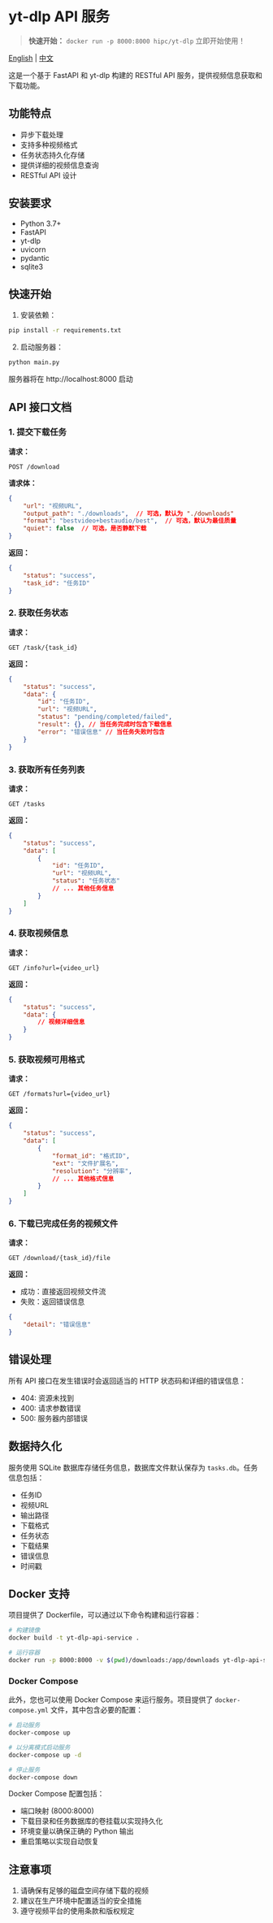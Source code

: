 # yt-dlp API 服务

> **快速开始：** `docker run -p 8000:8000 hipc/yt-dlp` 立即开始使用！

[English](README.md) | [中文](README_CN.md)

这是一个基于 FastAPI 和 yt-dlp 构建的 RESTful API 服务，提供视频信息获取和下载功能。

## 功能特点

- 异步下载处理
- 支持多种视频格式
- 任务状态持久化存储
- 提供详细的视频信息查询
- RESTful API 设计

## 安装要求

- Python 3.7+
- FastAPI
- yt-dlp
- uvicorn
- pydantic
- sqlite3

## 快速开始

1. 安装依赖：
```bash
pip install -r requirements.txt
```

2. 启动服务器：
```bash
python main.py
```

服务器将在 http://localhost:8000 启动

## API 接口文档

### 1. 提交下载任务

**请求：**
```http
POST /download
```

**请求体：**
```json
{
    "url": "视频URL",
    "output_path": "./downloads",  // 可选，默认为 "./downloads"
    "format": "bestvideo+bestaudio/best",  // 可选，默认为最佳质量
    "quiet": false  // 可选，是否静默下载
}
```

**返回：**
```json
{
    "status": "success",
    "task_id": "任务ID"
}
```

### 2. 获取任务状态

**请求：**
```http
GET /task/{task_id}
```

**返回：**
```json
{
    "status": "success",
    "data": {
        "id": "任务ID",
        "url": "视频URL",
        "status": "pending/completed/failed",
        "result": {}, // 当任务完成时包含下载信息
        "error": "错误信息" // 当任务失败时包含
    }
}
```

### 3. 获取所有任务列表

**请求：**
```http
GET /tasks
```

**返回：**
```json
{
    "status": "success",
    "data": [
        {
            "id": "任务ID",
            "url": "视频URL",
            "status": "任务状态"
            // ... 其他任务信息
        }
    ]
}
```

### 4. 获取视频信息

**请求：**
```http
GET /info?url={video_url}
```

**返回：**
```json
{
    "status": "success",
    "data": {
        // 视频详细信息
    }
}
```

### 5. 获取视频可用格式

**请求：**
```http
GET /formats?url={video_url}
```

**返回：**
```json
{
    "status": "success",
    "data": [
        {
            "format_id": "格式ID",
            "ext": "文件扩展名",
            "resolution": "分辨率",
            // ... 其他格式信息
        }
    ]
}
```

### 6. 下载已完成任务的视频文件

**请求：**
```http
GET /download/{task_id}/file
```

**返回：**
- 成功：直接返回视频文件流
- 失败：返回错误信息
```json
{
    "detail": "错误信息"
}
```

## 错误处理

所有 API 接口在发生错误时会返回适当的 HTTP 状态码和详细的错误信息：

- 404: 资源未找到
- 400: 请求参数错误
- 500: 服务器内部错误

## 数据持久化

服务使用 SQLite 数据库存储任务信息，数据库文件默认保存为 `tasks.db`。任务信息包括：

- 任务ID
- 视频URL
- 输出路径
- 下载格式
- 任务状态
- 下载结果
- 错误信息
- 时间戳

## Docker 支持

项目提供了 Dockerfile，可以通过以下命令构建和运行容器：

```bash
# 构建镜像
docker build -t yt-dlp-api-service .

# 运行容器
docker run -p 8000:8000 -v $(pwd)/downloads:/app/downloads yt-dlp-api-service
```

### Docker Compose

此外，您也可以使用 Docker Compose 来运行服务。项目提供了 `docker-compose.yml` 文件，其中包含必要的配置：

```bash
# 启动服务
docker-compose up

# 以分离模式启动服务
docker-compose up -d

# 停止服务
docker-compose down
```

Docker Compose 配置包括：
- 端口映射 (8000:8000)
- 下载目录和任务数据库的卷挂载以实现持久化
- 环境变量以确保正确的 Python 输出
- 重启策略以实现自动恢复

## 注意事项

1. 请确保有足够的磁盘空间存储下载的视频
2. 建议在生产环境中配置适当的安全措施
3. 遵守视频平台的使用条款和版权规定
